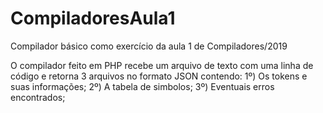 # CompiladoresAula1

Compilador básico como exercício da aula 1 de Compiladores/2019

O compilador feito em PHP recebe um arquivo de texto com uma linha de código e retorna 3 arquivos no formato JSON contendo: 
1º) Os tokens e suas informações;
2º) A tabela de simbolos;
3º) Eventuais erros encontrados;
